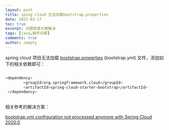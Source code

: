 ```yaml
---
layout: post
title: sping cloud 无法加载bootstrap.properties
date: 2022-03-17
toc: true
excerpt: 问题排查方案解决
tags: [java,棘手问题]
comments: true
author: zempty
---
```


spring cloud 项目无法加载 [bootstrap.properties](http://bootstrap.properties) (bootstrap.yml) 文件，添加如下的相关依赖即可：





```bash

<dependency>
        <groupId>org.springframework.cloud</groupId>
        <artifactId>spring-cloud-starter-bootstrap</artifactId>
 </dependency>
 
```



相关参考的解决方案：

[bootstrap.yml configuration not processed anymore with Spring Cloud 2020.0](https://stackoverflow.com/questions/64994034/bootstrap-yml-configuration-not-processed-anymore-with-spring-cloud-2020-0)
